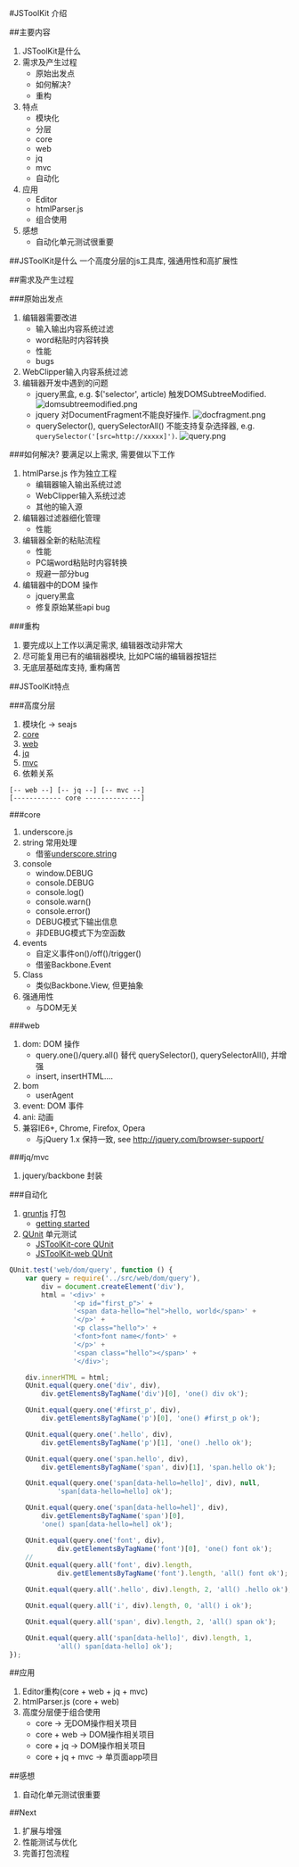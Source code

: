 #JSToolKit 介绍


##主要内容
1. JSToolKit是什么
1. 需求及产生过程
    * 原始出发点
    * 如何解决?
    * 重构
1. 特点
    * 模块化
    * 分层
    * core
    * web
    * jq
    * mvc
    * 自动化
1. 应用
    * Editor
    * htmlParser.js
    * 组合使用
1. 感想
    * 自动化单元测试很重要

##JSToolKit是什么
一个高度分层的js工具库, 强通用性和高扩展性

##需求及产生过程

###原始出发点
1. 编辑器需要改进
    * 输入输出内容系统过滤
    * word粘贴时内容转换
    * 性能
    * bugs
1. WebClipper输入内容系统过滤
1. 编辑器开发中遇到的问题
    * jquery黑盒, e.g. $('selector', article) 触发DOMSubtreeModified. ![domsubtreemodified.png](./img/domsubtreemodified.png 'DOMSubtreeModified')
    * jquery 对DocumentFragment不能良好操作. ![docfragment.png](./img/docfragment.png 'DocumentFragment')
    * querySelector(), querySelectorAll() 不能支持复杂选择器, e.g. `querySelector('[src=http://xxxxx]')`.  ![query.png](./img/query.png 'query error')

###如何解决?
要满足以上需求, 需要做以下工作

1. htmlParse.js 作为独立工程
    * 编辑器输入输出系统过滤
    * WebClipper输入系统过滤
    * 其他的输入源
1. 编辑器过滤器细化管理
    * 性能
1. 编辑器全新的粘贴流程
    * 性能
    * PC端word粘贴时内容转换
    * 规避一部分bug
1. 编辑器中的DOM 操作
    * jquery黑盒
    * 修复原始某些api bug

###重构
1. 要完成以上工作以满足需求, 编辑器改动非常大
1. 尽可能复用已有的编辑器模块, 比如PC端的编辑器按钮拦
1. 无底层基础库支持, 重构痛苦

##JSToolKit特点

###高度分层
1. 模块化 -> seajs
1. [core](https://dev.corp.youdao.com/svn/outfox/products/YNote/JSToolKit/JSToolKit-core)
1. [web](https://dev.corp.youdao.com/svn/outfox/products/YNote/JSToolKit/JSToolKit-web)
1. [jq](https://dev.corp.youdao.com/svn/outfox/products/YNote/JSToolKit/JSToolKit-jq)
1. [mvc](https://dev.corp.youdao.com/svn/outfox/products/YNote/JSToolKit/JSToolKit-mvc)
1. 依赖关系

```text
[-- web --] [-- jq --] [-- mvc --]
[------------ core --------------]
```

###core
1. underscore.js
1. string 常用处理
    * 借鉴[underscore.string](http://epeli.github.io/underscore.string/)
1. console
    * window.DEBUG
    * console.DEBUG
    * console.log()
    * console.warn()
    * console.error()
    * DEBUG模式下输出信息
    * 非DEBUG模式下为空函数
1. events
    * 自定义事件on()/off()/trigger()
    * 借鉴Backbone.Event
1. Class
    * 类似Backbone.View, 但更抽象
1. 强通用性
    * 与DOM无关

###web
1. dom: DOM 操作
    * query.one()/query.all() 替代 querySelector(), querySelectorAll(), 并增强
    * insert, insertHTML....
1. bom
    * userAgent
1. event: DOM 事件
1. ani: 动画
1. 兼容IE6+, Chrome, Firefox, Opera
    * 与jQuery 1.x 保持一致, see http://jquery.com/browser-support/

###jq/mvc
1. jquery/backbone 封装

###自动化
1. [gruntjs](http://gruntjs.com/) 打包
    * [getting started](http://gruntjs.com/getting-started)
1. [QUnit](http://qunitjs.com/) 单元测试
    * [JSToolKit-core QUnit](https://dev.corp.youdao.com/svn/outfox/products/YNote/JSToolKit/JSToolKit-core/trunk/test/jstoolkit_core.html)
    * [JSToolKit-web QUnit](https://dev.corp.youdao.com/svn/outfox/products/YNote/JSToolKit/JSToolKit-web/trunk/test/jstoolkit_web.html)

```javascript
QUnit.test('web/dom/query', function () {
    var query = require('../src/web/dom/query'),
        div = document.createElement('div'),
        html = '<div>' +
                '<p id="first_p">' +
                '<span data-hello="hel">hello, world</span>' +
                '</p>' +
                '<p class="hello">' +
                '<font>font name</font>' +
                '</p>' +
                '<span class="hello"></span>' +
                '</div>';

    div.innerHTML = html;
    QUnit.equal(query.one('div', div),
        div.getElementsByTagName('div')[0], 'one() div ok');

    QUnit.equal(query.one('#first_p', div),
        div.getElementsByTagName('p')[0], 'one() #first_p ok');

    QUnit.equal(query.one('.hello', div),
        div.getElementsByTagName('p')[1], 'one() .hello ok');

    QUnit.equal(query.one('span.hello', div),
        div.getElementsByTagName('span', div)[1], 'span.hello ok');

    QUnit.equal(query.one('span[data-hello=hello]', div), null,
            'span[data-hello=hello] ok');

    QUnit.equal(query.one('span[data-hello=hel]', div),
        div.getElementsByTagName('span')[0],
        'one() span[data-hello=hel] ok');

    QUnit.equal(query.one('font', div),
            div.getElementsByTagName('font')[0], 'one() font ok');
    //
    QUnit.equal(query.all('font', div).length,
            div.getElementsByTagName('font').length, 'all() font ok');

    QUnit.equal(query.all('.hello', div).length, 2, 'all() .hello ok');

    QUnit.equal(query.all('i', div).length, 0, 'all() i ok');

    QUnit.equal(query.all('span', div).length, 2, 'all() span ok');

    QUnit.equal(query.all('span[data-hello]', div).length, 1,
            'all() span[data-hello] ok');
});
```

##应用
1. Editor重构(core + web + jq + mvc)
1. htmlParser.js (core + web)
1. 高度分层便于组合使用
    * core ->  无DOM操作相关项目
    * core + web -> DOM操作相关项目
    * core + jq -> DOM操作相关项目
    * core + jq + mvc -> 单页面app项目

##感想
1. 自动化单元测试很重要


##Next
1. 扩展与增强
1. 性能测试与优化
1. 完善打包流程













